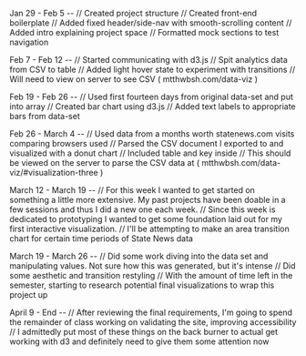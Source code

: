 Jan 29 - Feb 5 --
// Created project structure // Created front-end boilerplate // Added fixed header/side-nav with smooth-scrolling content // Added intro explaining project space // Formatted mock sections to test navigation

Feb 7 - Feb 12 --
// Started communicating with d3.js // Spit analytics data from CSV to table // Added light hover state to experiment with transitions // Will need to view on server to see CSV ( mtthwbsh.com/data-viz )

Feb 19 - Feb 26 --
// Used first fourteen days from original data-set and put into array // Created bar chart using d3.js // Added text labels to appropriate bars from data-set

Feb 26 - March 4 --
// Used data from a months worth statenews.com visits comparing browsers used // Parsed the CSV document I exported to and visualized with a donut chart // Included table and key inside // This should be viewed on the server to parse the CSV data at ( mtthwbsh.com/data-viz/#visualization-three )

March 12 - March 19 --
// For this week I wanted to get started on something a little more extensive. My past projects have been doable in a few sessions and thus I did a new one each week. // Since this week is dedicated to prototyping I wanted to get some foundation laid out for my first interactive visualization. // I'll be attempting to make an area transition chart for certain time periods of State News data

March 19 - March 26 --
// Did some work diving into the data set and manipulating values. Not sure how this was generated, but it's intense // Did some aesthetic and transition restyling // With the amount of time left in the semester, starting to research potential final visualizations to wrap this project up

April 9 - End --
// After reviewing the final requirements, I'm going to spend the remainder of class working on validating the site, improving accessibility // I admittedly put most of these things on the back burner to actual get working with d3 and definitely need to give them some attention now
